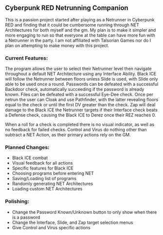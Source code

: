 ## Cyberpunk RED Netrunning Companion
This is a passion project started after playing as a Netrunner in Cyberpunk RED and finding that it could be cumbersome running through NET Architectures for both myself and the gm. My plan is to make it simpler and more engaging to run so that everyone at the table can have more fun with a Netrunner in the party. I am not affiliated with Talsorian Games nor do I plan on attempting to make money with this project.

### Current Features:
The program allows the user to select their Netrunner level then navigate throughout a default NET Architecture using any Interface Ability. Black ICE will follow the Netrunner between floors unless Slide is used, with Slide only able to be used once a round. Passwords can be defeated with a successful Backdoor check, automatically succeeding if the password is already known. Files can be defeated with a successful Eye-Dee check. Once per netrun the user can Cloak and use Pathfinder, with the latter revealing floors equal to the check or until the first DV greater than the check. Zap will deal damage to the Black ICE the Netrunner targets if their Interface check beats a Defense check, causing the Black ICE to Derez once their REZ reaches 0.

When a roll for a check is completed there is no visual indicator, as well as no feedback for failed checks. Control and Virus do nothing other than subtract a NET Action, as their primary actions rely on the GM.

### Planned Changes:
- Black ICE combat
- Visual feedback for all actions
- Specific features for Black ICE
- Choosing programs before entering NET
- Saving/Loading list of programs
- Randomly generating NET Architectures
- Loading custom NET Architectures

### Polishing:
- Change the Password Known/Unknown button to only show when there is a password
- Change the Interface, Slide, and Zap target selection menus
- Give Control and Virus specific actions